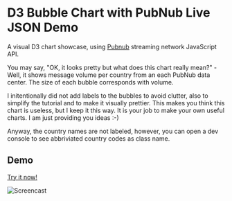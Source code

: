 # D3 Bubble Chart with PubNub Live JSON Demo


A visual D3 chart showcase, using [Pubnub][pubnub] streaming network JavaScript API.

You may say, "OK, it looks pretty but what does this chart really mean?" - Well, it shows message volume per country from an each PubNub data center.
The size of each bubble corresponds with volume. 

I initentionally did not add labels to the bubbles to avoid clutter, also to simplify the tutorial and to make it visually prettier. This makes you think this chart is useless, but I keep it this way. It is your job to make your own useful charts. I am just providing you ideas :-)

Anyway, the country names are not labeled, however, you can open a dev console to see abbriviated country codes as class name.



## Demo

[Try it now!][demo]


 
![Screencast](http://pubnub.com/blog/wp-content/uploads/2014/09/d3-bubble-demo.gif "Screencast")



[demo]: http://pubnub.github.io/d3-bubble
[pubnub]: http://www.pubnub.com/docs/javascript/javascript-sdk.html

